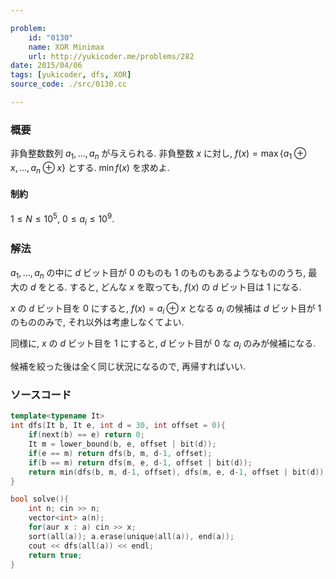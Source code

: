 ```yaml
---

problem:
    id: "0130"
    name: XOR Minimax
    url: http://yukicoder.me/problems/282
date: 2015/04/06
tags: [yukicoder, dfs, XOR]
source_code: ./src/0130.cc

---
```


### 概要

非負整数数列 $a_1, \dots, a_n$ が与えられる.
非負整数 $x$ に対し, $f(x) = \max\{ a_1 \oplus x, \dots, a_n \oplus x\}$ とする.
$\min f(x)$ を求めよ.

#### 制約

$1 \le N \le 10^5$, $0 \le a_i \le 10^9$.

### 解法

$a_1, \dots, a_n$ の中に $d$ ビット目が $0$ のものも $1$ のものもあるようなもののうち, 最大の $d$ をとる.
すると, どんな $x$ を取っても, $f(x)$ の $d$ ビット目は $1$ になる.

$x$ の $d$ ビット目を $0$ にすると, $f(x) = a_i \oplus x$ となる $a_i$ の候補は $d$ ビット目が $1$ のもののみで, それ以外は考慮しなくてよい.

同様に, $x$ の $d$ ビット目を $1$ にすると, $d$ ビット目が $0$ な $a_i$ のみが候補になる.

候補を絞った後は全く同じ状況になるので, 再帰すればいい.

### ソースコード
~~~ cpp
template<typename It>
int dfs(It b, It e, int d = 30, int offset = 0){
    if(next(b) == e) return 0;
    It m = lower_bound(b, e, offset | bit(d));
    if(e == m) return dfs(b, m, d-1, offset);
    if(b == m) return dfs(m, e, d-1, offset | bit(d));
    return min(dfs(b, m, d-1, offset), dfs(m, e, d-1, offset | bit(d))) + bit(d);
}

bool solve(){
    int n; cin >> n;
    vector<int> a(n);
    for(aur x : a) cin >> x;
    sort(all(a)); a.erase(unique(all(a)), end(a));
    cout << dfs(all(a)) << endl;
    return true;
}
~~~


